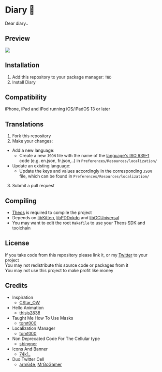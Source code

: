 # Diary 📖
Dear diary..

## Preview
<img src="preview.png">

## Installation
1. Add this repository to your package manager: `TBD`
2. Install Diary

## Compatibility
iPhone, iPad and iPod running iOS/iPadOS 13 or later

## Translations
  1. Fork this repository
  2. Make your changes:
  - Add a new language:
    - Create a new `JSON` file with the name of the [language's ISO 639-1](https://en.wikipedia.org/wiki/List_of_ISO_639-1_codes) code (e.g. en.json, fr.json,..) in `Preferences/Resources/localization/`
  - Update an existing language:
    - Update the keys and values accordingly in the corresponding `JSON` file, which can be found in `Preferences/Resources/localization/`
  3. Submit a pull request

## Compiling
  - [Theos](https://theos.dev/) is required to compile the project
  - Depends on [libKitten](https://github.com/schneelittchen/libKitten), [libPDDokdo](https://github.com/s8ngyu/libpddokdo) and [libGCUniversal](https://github.com/MrGcGamer/LibGcUniversalDocumentation)
  - You may want to edit the root `Makefile` to use your Theos SDK and toolchain

## License
If you take code from this repository please link it, or my [Twitter](https://twitter.com/schneelittchen) to your project<br>
You may not redistribute this source code or packages from it<br>
You may not use this project to make profit like money

## Credits
  - Inspiration
    - [CStar_OW](https://twitter.com/CStar_OW)
  - Hello Animation
    - [thisis2838](https://twitter.com/thisis2838)
  - Taught Me How To Use Masks
    - [tomt000](https://twitter.com/tomt000)
  - Localization Manager
    - [tomt000](https://twitter.com/tomt000)
  - Non Deprecated Code For The Cellular type
    - [sbingner](https://twitter.com/sbingner)
  - Icons And Banner
    - [74k1_](https://twitter.com/74k1_)
  - Duo Twitter Cell
    - [arm64e](https://twitter.com/arm64e), [MrGcGamer](https://twitter.com/MrGcGamer)
